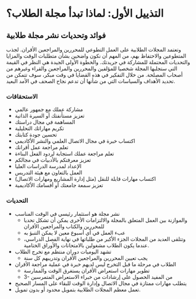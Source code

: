 # التذييل الأول: لماذا تبدأ مجلة الطلاب؟

## فوائد وتحديات نشر مجلة طلابية

وتعتمد المجلات الطلابية على العمل التطوعي للمحررين والمراجعين الأقران. لجذب المتطوعين والاحتفاظ بهم، من المهم أن نكون واضحين بشأن متطلبات الوقت والمزايا والتحديات المحتملة للمشاركة في جريدتك. والخطوة الأولى الجيدة هي النظر في القيمة التي ستجلبها المجلة شخصيا للمؤلفين والمحررين والمراجعين والقراء وغيرهم من أصحاب المصلحة. من خلال التفكير في هذه القضايا في وقت مبكر، سوف تتمكن من تحديد الأهداف والسياسات التي من شأنها أن تدعم نجاح الصحف في الأمد البعيد.

### الاستحقاقات

* مشاركة عملك مع جمهور عالمي
* تعزيز مستأنفتك أو السيرة الذاتية
* المساهمة في مجال دراستك
* تكريم مهاراتك التحليلية
* تحسين جودة كتابتك
* اكتساب خبرة في مجال الاتصال العلمي والنشر الأكاديمي
* تعلم مراجعة عمل أقرانك
* تعلم مراجعة عملك استجابة لردود الفعل البناءة
* تعزيز معرفتكم بالأدبيات في مجالكم
* الإعداد لمدرسة الدراسات العليا
* العمل بالتعاون مع هيئة التدريس
* اكتساب مهارات قابلة للنقل (مثل إدارة المشاريع ومهارات الاتصال)
* تعزيز سمعة جامعتك أو أقسامك الأكاديمية

### التحديات

* نشر مجلة هو استثمار رئيسي في الوقت المناسب
  * والموازنة بين العمل المتعلق بالمجلة والالتزامات الأخرى يمكن أن تشكل تحديا للمحررين والكتاب والمراجعين الأقران
  * عبء العمل في أي أسبوع معين لا يمكن التنبؤ به
  * وتتلقى العديد من المجلات الجزء الأكبر من طلباتها في نهاية الفصل الدراسي، عندما يكون الطلاب مشغولين بالامتحانات والأوراق الختامية.
* تشهد اليوميات دوران منتظم مع تخرج الطلاب
  * يجب تعيين المحررين والمراجعين الأقران وتدريبهم كل سنة
* الطلاب في مرحلة ما قبل التخرج ليس لديهم خبرة في عملية مراجعة الأقران
  * تطوير مهارات استعراض الأقران يستغرق الوقت والممارسة
  * 3- من المفيد الحصول على إرشادات من خبراء الاستعراض المتمرسين
* يتطلب مهارات ممتازة في مجال الاتصال وإدارة الوقت للبقاء على المسار الصحيح
* تعمل معظم المجلات الطلابية بتمويل محدود أو بدون تمويل.

